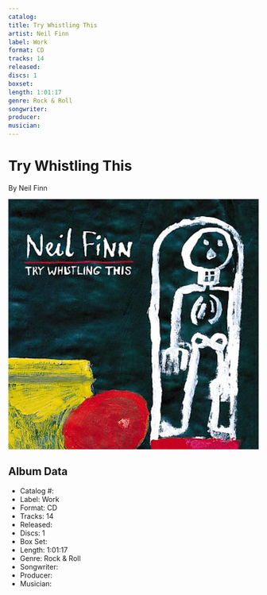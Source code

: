 ```yaml
---
catalog: 
title: Try Whistling This
artist: Neil Finn
label: Work
format: CD
tracks: 14
released: 
discs: 1
boxset: 
length: 1:01:17
genre: Rock & Roll
songwriter: 
producer: 
musician: 
---
```


# Try Whistling This

By Neil Finn

![](../../assets/cdcovers/Neil_Finn-Try_Whistling_This.png)

## Album Data

- Catalog #: 
- Label: Work
- Format: CD
- Tracks: 14
- Released: 
- Discs: 1
- Box Set: 
- Length: 1:01:17
- Genre: Rock & Roll
- Songwriter: 
- Producer: 
- Musician: 

